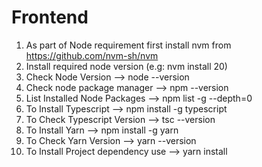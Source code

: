 # Frontend

1. As part of Node requirement first install nvm from <https://github.com/nvm-sh/nvm>
2. Install required node version (e.g: nvm install 20)
3. Check Node Version --> node --version
4. Check node package manager --> npm --version
5. List Installed Node Packages --> npm list -g --depth=0
6. To Install Typescript --> npm install -g typescript
7. To Check Typescript Version --> tsc --version
8. To Install Yarn --> npm install -g yarn
9. To Check Yarn Version --> yarn --version
10. To Install Project dependency use --> yarn install